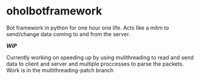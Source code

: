 # oholbotframework
Bot framework in python for one hour one life.
Acts like a mitm to send/change data coming to and from the server.

***WiP***

Currently working on speeding up by using mulithreading to read and send data to client and server and multiple proccesses to parse the packets. Work is in the multithreading-patch branch
